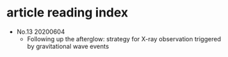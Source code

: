 # article reading index

- No.13 20200604
  - Following up the afterglow: strategy for X-ray observation triggered by gravitational wave events

